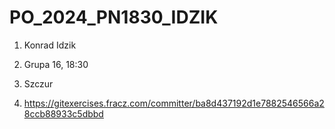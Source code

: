 # PO_2024_PN1830_IDZIK
   1. Konrad Idzik

   2. Grupa 16, 18:30

   3. Szczur

   4. https://gitexercises.fracz.com/committer/ba8d437192d1e7882546566a28ccb88933c5dbbd
